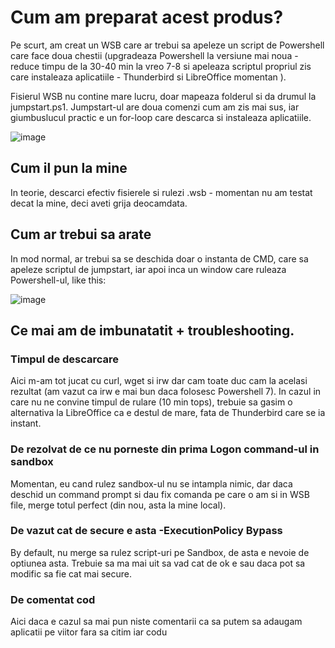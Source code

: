 
# Cum am preparat acest produs?

Pe scurt, am creat un WSB care ar trebui sa apeleze un script de Powershell care face doua chestii (upgradeaza Powershell la versiune mai noua - reduce timpu de la 30-40 min la vreo 7-8 si apeleaza scriptul propriul zis care instaleaza aplicatiile - Thunderbird si LibreOffice momentan ). 

Fisierul WSB nu contine mare lucru, doar mapeaza folderul si da drumul la jumpstart.ps1. Jumpstart-ul are doua comenzi cum am zis mai sus, iar giumbuslucul practic e un for-loop care descarca si instaleaza aplicatiile.

![image](https://github.com/user-attachments/assets/5a05092a-851d-48ce-97ab-a57ed9563b7f)


## Cum il pun la mine

In teorie, descarci efectiv fisierele si rulezi .wsb - momentan nu am testat decat la mine, deci aveti grija deocamdata.
    
## Cum ar trebui sa arate

In mod normal, ar trebui sa se deschida doar o instanta de CMD, care sa apeleze scriptul de jumpstart, iar apoi inca un window care ruleaza Powershell-ul, like this:

![image](https://github.com/user-attachments/assets/532c0229-327a-4d44-a706-8bd77ae9adb0)

## Ce mai am de imbunatatit + troubleshooting.


### Timpul de descarcare 
Aici m-am tot jucat cu curl, wget si irw dar cam toate duc cam la acelasi rezultat (am vazut ca irw e mai bun daca folosesc Powershell 7). In cazul in care nu ne convine timpul de rulare (10 min tops), trebuie sa gasim o alternativa la LibreOffice ca e destul de mare, fata de Thunderbird care se ia instant.
### De rezolvat de ce nu porneste din prima Logon command-ul in sandbox
Momentan, eu cand rulez sandbox-ul nu se intampla nimic, dar daca deschid un command prompt si dau fix comanda pe care o am si in WSB file, merge totul perfect (din nou, asta la mine local).
### De vazut cat de secure e asta -ExecutionPolicy Bypass
By default, nu merge sa rulez script-uri pe Sandbox, de asta e nevoie de optiunea asta. Trebuie sa ma mai uit sa vad cat de ok e sau daca pot sa modific sa fie cat mai secure.    
### De comentat cod
Aici daca e cazul sa mai pun niste comentarii ca sa putem sa adaugam aplicatii pe viitor fara sa citim iar codu 
